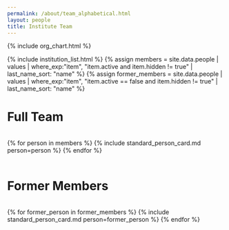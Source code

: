 ```yaml
---
permalink: /about/team_alphabetical.html
layout: people
title: Institute Team
---
```


{% include org_chart.html %}

{% include institution_list.html %}
{% assign members = site.data.people | values | where_exp:"item", "item.active and item.hidden != true" | last_name_sort: "name" %}
{% assign former_members = site.data.people | values | where_exp:"item", "item.active == false and item.hidden != true" | last_name_sort: "name" %}


<h1>Full Team</h1><br>

<div class="container-fluid">
<div class="row">
{% for person in members %}
    {% include standard_person_card.md person=person %}
{% endfor %}
</div>
</div>
<br>
<h1>Former Members</h1><br>
<div class="container-fluid">
<div class="row">
{% for former_person in former_members %}
    {% include standard_person_card.md person=former_person %}
{% endfor %}
</div>
</div> 
